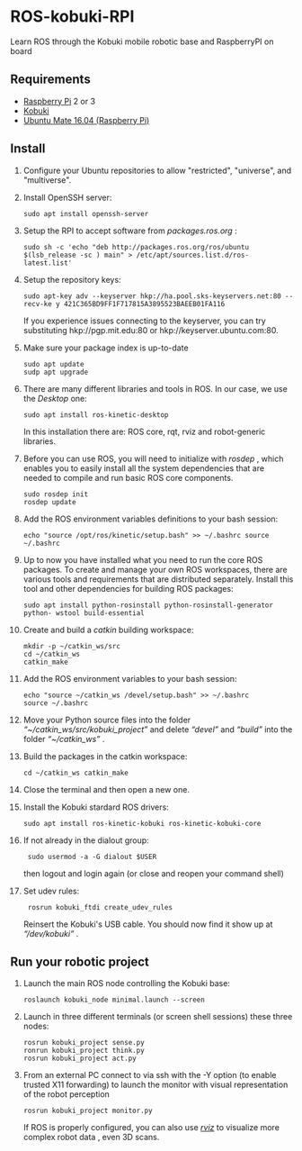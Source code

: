 # ROS-kobuki-RPI

Learn ROS through the Kobuki mobile robotic base and RaspberryPI on board 

## Requirements

* [Raspberry Pi](http://www.raspberrypi.org) 2 or 3
* [Kobuki](http://kobuki.yujinrobot.com)
* [Ubuntu Mate 16.04 (Raspberry Pi)](http://ubuntu-mate.org/download) 

## Install

1. Configure your Ubuntu repositories to allow "restricted", "universe", and "multiverse".

2. Install OpenSSH server:

       sudo apt install openssh-server

3. Setup the RPI to accept software from _packages.ros.org_ :

       sudo sh -c 'echo "deb http://packages.ros.org/ros/ubuntu $(lsb_release -sc ) main" > /etc/apt/sources.list.d/ros-latest.list'
    
4. Setup the repository keys:

       sudo apt-key adv --keyserver hkp://ha.pool.sks-keyservers.net:80 --recv-ke y 421C365BD9FF1F717815A3895523BAEEB01FA116
    
   If you experience issues connecting to the keyserver, you can try substituting hkp://pgp.mit.edu:80 or hkp://keyserver.ubuntu.com:80.

5. Make sure your package index is up-to-date

       sudo apt update
       sudp apt upgrade
    
6. There are many different libraries and tools in ROS. In our case, we use the _Desktop_ one:

       sudo apt install ros-kinetic-desktop

   In this installation there are: ROS core, rqt, rviz and robot-generic libraries.

7. Before you can use ROS, you will need to initialize with _rosdep_ , which enables you to easily install all the system dependencies that are needed to compile and run basic ROS core components.

       sudo rosdep init
       rosdep update
    
8. Add the ROS environment variables definitions to your bash session:
 
       echo "source /opt/ros/kinetic/setup.bash" >> ~/.bashrc source ~/.bashrc 
       
9. Up to now you have installed what you need to run the core ROS packages. To create and manage your own ROS workspaces, there are various tools and requirements that are distributed separately. Install this tool and other dependencies for building ROS packages:

       sudo apt install python-rosinstall python-rosinstall-generator python- wstool build-essential

10. Create and build a _catkin_ building workspace:

        mkdir -p ~/catkin_ws/src 
        cd ~/catkin_ws 
        catkin_make
       
11. Add the ROS environment variables to your bash session:

        echo "source ~/catkin_ws /devel/setup.bash" >> ~/.bashrc 
        source ~/.bashrc
       
12. Move your Python source files into the folder _“~/catkin_ws/src/kobuki_project”_ and delete _“devel”_ and _“build”_ into the folder _“~/catkin_ws”_ .

13.  Build the packages in the catkin workspace:

         cd ~/catkin_ws catkin_make

14. Close the terminal and then open a new one.

15. Install the Kobuki stardard ROS drivers:

        sudo apt install ros-kinetic-kobuki ros-kinetic-kobuki-core
       
16. If not already in the dialout group:

         sudo usermod -a -G dialout $USER
       
    then logout and login again (or close and reopen your command shell)
    
17. Set udev rules:

         rosrun kobuki_ftdi create_udev_rules
         
    Reinsert the Kobuki's USB cable. You should now find it show up at _“/dev/kobuki”_ .


## Run your robotic project

1. Launch the main ROS node controlling the Kobuki base:

       roslaunch kobuki_node minimal.launch --screen
       
2. Launch in three different terminals (or screen shell sessions) these three nodes:

       rosrun kobuki_project sense.py   
       ronrun kobuki_project think.py
       rosrun kobuki_project act.py

3. From an external PC connect to via ssh with the -Y option (to enable trusted X11 forwarding) to launch the monitor with visual representation of the robot perception

       rosrun kobuki_project monitor.py
   
   If ROS is properly configured, you can also use [_rviz_](http://wiki.ros.org/rviz) to visualize more complex robot data , even 3D scans.
   
